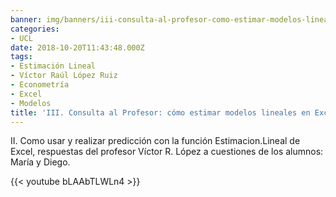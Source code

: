 ```yaml
---
banner: img/banners/iii-consulta-al-profesor-como-estimar-modelos-lineales-en-excel.jpg
categories:
- UCL
date: 2018-10-20T11:43:48.000Z
tags:
- Estimación Lineal
- Víctor Raúl López Ruiz
- Econometría
- Excel
- Modelos
title: 'III. Consulta al Profesor: cómo estimar modelos lineales en Excel'
---
```


II. Como usar y realizar predicción con la función Estimacion.Lineal de Excel, respuestas del profesor Víctor R. López a cuestiones de los alumnos: María y Diego.

{{< youtube bLAAbTLWLn4 >}}
